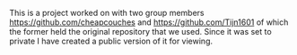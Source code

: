 This is a project worked on with two group members
https://github.com/cheapcouches and https://github.com/Tijn1601 of which the former held the original repository that we used. Since it was set to private I have created a public version of it for viewing.
